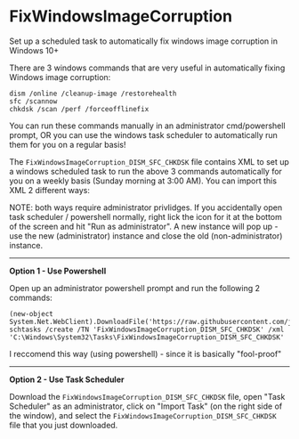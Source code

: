 # FixWindowsImageCorruption
Set up a scheduled task to automatically fix windows image corruption in Windows 10+

There are 3 windows commands that are very useful in automatically fixing Windows image corruption:

    dism /online /cleanup-image /restorehealth
    sfc /scannow
    chkdsk /scan /perf /forceofflinefix

You can run these commands manually in an administrator cmd/powershell prompt, OR you can use the windows task scheduler to automatically run them for you on a regular basis!

The `FixWindowsImageCorruption_DISM_SFC_CHKDSK` file contains XML to set up a windows scheduled task to run the above 3 commands automatically for you on a weekly basis (Sunday morning at 3:00 AM). You can import this XML 2 different ways:

NOTE: both ways require administrator privlidges. If you accidentally open task scheduler / powershell normally, right lick the icon for it at the bottom of the screen and hit "Run as administrator". A new instance will pop up - use the new (administrator) instance and close the old (non-administrator) instance.

--------------------------------------------------------------------------------------------------------------------------------------------------------------

**Option 1 - Use Powershell**

Open up an administrator powershell prompt and run the following 2 commands:

    (new-object System.Net.WebClient).DownloadFile('https://raw.githubusercontent.com/jkool702/FixWindowsImageCorruption/main/WindowsImageCorruptionCheck_DISM_SFC_CHKDSK','C:\Windows\System32\Tasks\FixWindowsImageCorruption_DISM_SFC_CHKDSK')
    schtasks /create /TN 'FixWindowsImageCorruption_DISM_SFC_CHKDSK' /xml 'C:\Windows\System32\Tasks\FixWindowsImageCorruption_DISM_SFC_CHKDSK'

I reccomend this way (using powershell) - since it is basically "fool-proof" 
    
--------------------------------------------------------------------------------------------------------------------------------------------------------------

**Option 2 - Use Task Scheduler**

Download the `FixWindowsImageCorruption_DISM_SFC_CHKDSK` file, open "Task Scheduler" as an administrator, click on "Import Task" (on the right side of the window), and select the  `FixWindowsImageCorruption_DISM_SFC_CHKDSK` file that you just downloaded.
